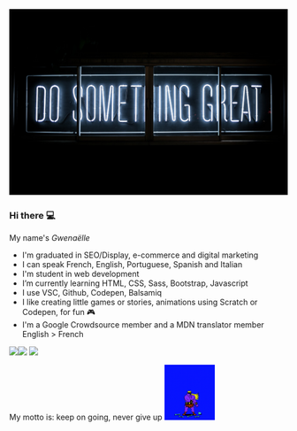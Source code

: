 
<img src="https://github.com/Gwenishere/Gwenishere/blob/master/clark-tibbs-unsplash.jpg"/>

### Hi there :computer:

<span>My name's *Gwenaëlle*</span>

-  I'm graduated in SEO/Display, e-commerce and digital marketing
-  I can speak French, English, Portuguese, Spanish and Italian
-  I'm student in web development
-  I’m currently learning HTML, CSS, Sass, Bootstrap, Javascript
-  I use VSC, Github, Codepen, Balsamiq
-  I like creating little games or stories, animations using Scratch or Codepen, for fun :video_game:
-  I'm a Google Crowdsource member and a MDN translator member English > French


<img src="https://camo.githubusercontent.com/397114cfab1584c7d90df0b354cbb4459ef2868a/68747470733a2f2f696d672e736869656c64732e696f2f62616467652f2d48544d4c352d4533344632363f7374796c653d666c61742d737175617265266c6f676f3d48544d4c35266c6f676f436f6c6f723d7768697465"><img src="https://camo.githubusercontent.com/24abdf28d118b43c902b6054ccd7f37509d9c177/68747470733a2f2f696d672e736869656c64732e696f2f62616467652f2d435353332d3135373242363f7374796c653d666c61742d737175617265266c6f676f3d43535333266c6f676f436f6c6f723d7768697465">
<img src="https://camo.githubusercontent.com/6511b7d674326c80436e3d4079b8bd30fd62fc4e/68747470733a2f2f696d672e736869656c64732e696f2f62616467652f2d56697375616c25323053747564696f253230436f64652d3233413946323f7374796c653d666c61742d737175617265266c6f676f3d56697375616c25323053747564696f253230436f6465266c6f676f436f6c6f723d7768697465">

My motto is: keep on going, never give up 
<img src="received_416713038940968.gif" height=100px, width=px>
